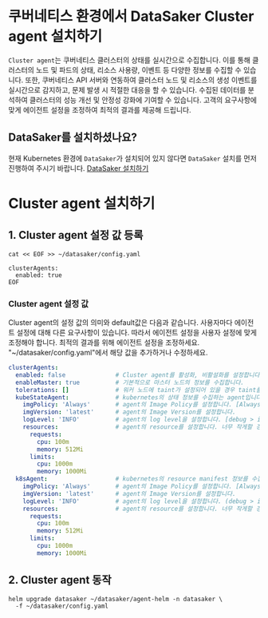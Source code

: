 # 쿠버네티스 환경에서 DataSaker Cluster agent 설치하기
`Cluster agent`는 쿠버네티스 클러스터의 상태를 실시간으로 수집합니다.
이를 통해 클러스터의 노드 및 파드의 상태, 리소스 사용량, 이벤트 등 다양한 정보를 수집할 수 있습니다.
또한, 쿠버네티스 API 서버와 연동하여 클러스터 노드 및 리소스의 생성 이벤트를 실시간으로 감지하고, 문제 발생 시 적절한 대응을 할 수 있습니다.
수집된 데이터를 분석하여 클러스터의 성능 개선 및 안정성 강화에 기여할 수 있습니다. 고객의 요구사항에 맞게 에이전트 설정을 조정하여 최적의 결과를 제공해 드립니다.

## DataSaker를 설치하셨나요?
현재 Kubernetes 환경에 `DataSaker`가 설치되어 있지 않다면 `DataSaker` 설치를 먼저 진행하여 주시기 바랍니다. [DataSaker 설치하기](../../README.md)

# Cluster agent 설치하기
## 1. Cluster agent 설정 값 등록
```shell
cat << EOF >> ~/datasaker/config.yaml

clusterAgents:
  enabled: true
EOF
```

### Cluster agent 설정 값
Cluster agent의 설정 값의 의미와 default값은 다음과 같습니다. 사용자마다 에이전트 설정에 대해 다른 요구사항이 있습니다. 따라서 에이전트 설정을 사용자 설정에 맞게 조정해야 합니다. 최적의 결과를 위해 에이전트 설정을 조정하세요.
"~/datasaker/config.yaml"에서 해당 값을 추가하거나 수정하세요.
```yaml
clusterAgents:
  enabled: false              # Cluster agent를 활성화, 비활설화를 설정합니다.
  enableMaster: true          # 기본적으로 마스터 노드의 정보를 수집합니다.
  tolerations: []             # 워커 노드에 taint가 설정되어 있을 경우 taint를 추가합니다.
  kubeStateAgent:             # kubernetes의 상태 정보를 수집하는 agent입니다.
    imgPolicy: 'Always'       # agent의 Image Policy를 설정합니다. [Always, IfNotPresent, Never]
    imgVersion: 'latest'      # agent의 Image Version를 설정합니다.
    logLevel: 'INFO'          # agent의 log level을 설정합니다. [debug > info > warn > error > panic > fatal]
    resources:                # agent의 resource를 설정합니다. 너무 작게할 경우 정상동작을 못할 수 있습니다.
      requests:
        cpu: 100m
        memory: 512Mi
      limits:
        cpu: 1000m
        memory: 1000Mi
  k8sAgent:                   # kubernetes의 resource manifest 정보를 수집하는 agent입니다.
    imgPolicy: 'Always'       # agent의 Image Policy를 설정합니다. [Always, IfNotPresent, Never]
    imgVersion: 'latest'      # agent의 Image Version를 설정합니다.
    logLevel: 'INFO'          # agent의 log level을 설정합니다. (debug > info > warn > error > panic > fatal)
    resources:                # agent의 resource를 설정합니다. 너무 작게할 경우 정상동작을 못할 수 있습니다.
      requests:
        cpu: 100m
        memory: 512Mi
      limits:
        cpu: 1000m
        memory: 1000Mi
```

## 2. Cluster agent 동작
```shell
helm upgrade datasaker ~/datasaker/agent-helm -n datasaker \
  -f ~/datasaker/config.yaml
```


